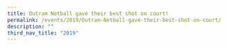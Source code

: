 ```yaml
---
title: Outram Netball gave their best shot on court!
permalink: /events/2019/Outram-Netball-gave-their-best-shot-on-court/
description: ""
third_nav_title: "2019"
---
```

